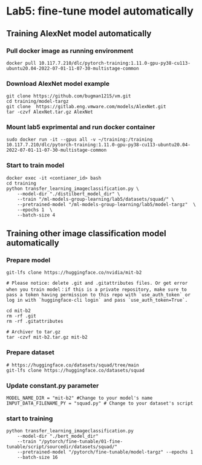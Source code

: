 # Lab5: fine-tune model automatically

## Training AlexNet model automatically

### Pull docker image as running environment
```
docker pull 10.117.7.210/dlc/pytorch-training:1.11.0-gpu-py38-cu113-ubuntu20.04-2022-07-01-11-07-30-multistage-common
```

### Download AlexNet model example 
```
git clone https://github.com/bugman1215/vm.git
cd training/model-targz
git clone  https://gitlab.eng.vmware.com/models/AlexNet.git
tar -czvf AlexNet.tar.gz AlexNet
```

### Mount lab5 exprimental and run docker container
```
sudo docker run -it --gpus all -v ~/training:/training 10.117.7.210/dlc/pytorch-training:1.11.0-gpu-py38-cu113-ubuntu20.04-2022-07-01-11-07-30-multistage-common
```


### Start to train model
```
docker exec -it <contianer_id> bash
cd training
python transfer_learning_imageclassification.py \
    --model-dir "./distilbert_model_dir" \
    --train "/ml-models-group-learning/lab5/datasets/squad/" \
    --pretrained-model "/ml-models-group-learning/lab5/model-targz"  \
    --epochs 1  \
    --batch-size 4
```

## Training other image classification model automatically

### Prepare model

```
git-lfs clone https://huggingface.co/nvidia/mit-b2

# Please notice: delete .git and .gitattributes files. Or get error when you train model：if this is a private repository, make sure to pass a token having permission to this repo with `use_auth_token` or log in with `huggingface-cli login` and pass `use_auth_token=True`.

cd mit-b2
rm -rf .git
rm -rf .gitattributes

# Archiver to tar.gz
tar -czvf mit-b2.tar.gz mit-b2
```

### Prepare dataset

```
# https://huggingface.co/datasets/squad/tree/main
git-lfs clone https://huggingface.co/datasets/squad
```

### Update constant.py parameter

```
MODEL_NAME_DIR = "mit-b2" #Change to your model's name
INPUT_DATA_FILENAME_PY = "squad.py" # Change to your dataset's script
```

### start to training

```
python transfer_learning_imageclassification.py 
    --model-dir "./bert_model_dir" 
    --train "/pytorch/fine-tunable/01-fine-tunable/script/sourcedir/datasets/squad/" 
    --pretrained-model "/pytorch/fine-tunable/model-targz" --epochs 1 
    --batch-size 16
```
